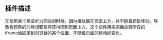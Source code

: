 ## 插件描述
在使用某个英语听力网站的时候，因为播放器在页面上方，并不随着题目移动，导致看题目的时候想要暂停还得回到页面上方，这个插件用来把播放器所在的iframe给固定到浏览器的某个位置，不随着页面的移动而变化。
